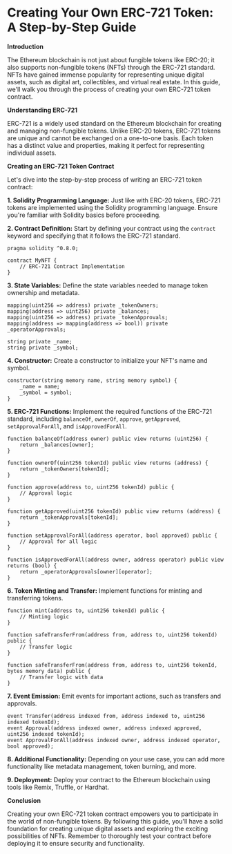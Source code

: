 # Creating Your Own ERC-721 Token: A Step-by-Step Guide

**Introduction**

The Ethereum blockchain is not just about fungible tokens like ERC-20; it also supports non-fungible tokens (NFTs) through the ERC-721 standard. NFTs have gained immense popularity for representing unique digital assets, such as digital art, collectibles, and virtual real estate. In this guide, we'll walk you through the process of creating your own ERC-721 token contract.

**Understanding ERC-721**

ERC-721 is a widely used standard on the Ethereum blockchain for creating and managing non-fungible tokens. Unlike ERC-20 tokens, ERC-721 tokens are unique and cannot be exchanged on a one-to-one basis. Each token has a distinct value and properties, making it perfect for representing individual assets.

**Creating an ERC-721 Token Contract**

Let's dive into the step-by-step process of writing an ERC-721 token contract:

**1. Solidity Programming Language:**
Just like with ERC-20 tokens, ERC-721 tokens are implemented using the Solidity programming language. Ensure you're familiar with Solidity basics before proceeding.

**2. Contract Definition:**
Start by defining your contract using the `contract` keyword and specifying that it follows the ERC-721 standard.

```solidity
pragma solidity ^0.8.0;

contract MyNFT {
    // ERC-721 Contract Implementation
}

```

**3. State Variables:**
Define the state variables needed to manage token ownership and metadata.

```solidity
mapping(uint256 => address) private _tokenOwners;
mapping(address => uint256) private _balances;
mapping(uint256 => address) private _tokenApprovals;
mapping(address => mapping(address => bool)) private _operatorApprovals;

string private _name;
string private _symbol;

```

**4. Constructor:**
Create a constructor to initialize your NFT's name and symbol.

```solidity
constructor(string memory name, string memory symbol) {
    _name = name;
    _symbol = symbol;
}

```

**5. ERC-721 Functions:**
Implement the required functions of the ERC-721 standard, including `balanceOf`, `ownerOf`, `approve`, `getApproved`, `setApprovalForAll`, and `isApprovedForAll`.

```solidity
function balanceOf(address owner) public view returns (uint256) {
    return _balances[owner];
}

function ownerOf(uint256 tokenId) public view returns (address) {
    return _tokenOwners[tokenId];
}

function approve(address to, uint256 tokenId) public {
    // Approval logic
}

function getApproved(uint256 tokenId) public view returns (address) {
    return _tokenApprovals[tokenId];
}

function setApprovalForAll(address operator, bool approved) public {
    // Approval for all logic
}

function isApprovedForAll(address owner, address operator) public view returns (bool) {
    return _operatorApprovals[owner][operator];
}

```

**6. Token Minting and Transfer:**
Implement functions for minting and transferring tokens.

```solidity
function mint(address to, uint256 tokenId) public {
    // Minting logic
}

function safeTransferFrom(address from, address to, uint256 tokenId) public {
    // Transfer logic
}

function safeTransferFrom(address from, address to, uint256 tokenId, bytes memory data) public {
    // Transfer logic with data
}

```

**7. Event Emission:**
Emit events for important actions, such as transfers and approvals.

```solidity
event Transfer(address indexed from, address indexed to, uint256 indexed tokenId);
event Approval(address indexed owner, address indexed approved, uint256 indexed tokenId);
event ApprovalForAll(address indexed owner, address indexed operator, bool approved);

```

**8. Additional Functionality:**
Depending on your use case, you can add more functionality like metadata management, token burning, and more.

**9. Deployment:**
Deploy your contract to the Ethereum blockchain using tools like Remix, Truffle, or Hardhat.

**Conclusion**

Creating your own ERC-721 token contract empowers you to participate in the world of non-fungible tokens. By following this guide, you'll have a solid foundation for creating unique digital assets and exploring the exciting possibilities of NFTs. Remember to thoroughly test your contract before deploying it to ensure security and functionality.